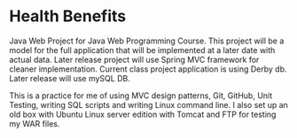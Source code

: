 Health Benefits
==============
Java Web Project for Java Web Programming Course.
This project will be a model for the full application that will be implemented
at a later date with actual data. Later release project will use Spring MVC framework
for cleaner implementation. 
Current class project application is using Derby db. Later release will use
mySQL DB.

This is a practice for me of using MVC design patterns, Git, GitHub, Unit Testing,
writing SQL scripts and writing Linux command line. I also set up an old box with
Ubuntu Linux server edition with Tomcat and FTP for testing my WAR files.
